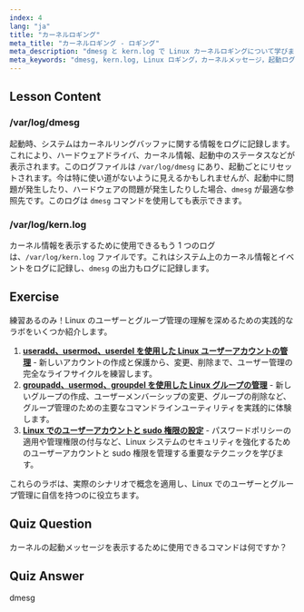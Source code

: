 ```yaml
---
index: 4
lang: "ja"
title: "カーネルロギング"
meta_title: "カーネルロギング - ロギング"
meta_description: "dmesg と kern.log で Linux カーネルロギングについて学びましょう。起動メッセージとハードウェアの問題を理解します。システムインサイトのためにカーネルログを探索します。"
meta_keywords: "dmesg, kern.log, Linux ロギング，カーネルメッセージ，起動ログ，Linux チュートリアル，初心者ガイド"
---
```


## Lesson Content

### /var/log/dmesg

起動時、システムはカーネルリングバッファに関する情報をログに記録します。これにより、ハードウェアドライバ、カーネル情報、起動中のステータスなどが表示されます。このログファイルは `/var/log/dmesg` にあり、起動ごとにリセットされます。今は特に使い道がないように見えるかもしれませんが、起動中に問題が発生したり、ハードウェアの問題が発生したりした場合、`dmesg` が最適な参照先です。このログは `dmesg` コマンドを使用しても表示できます。

### /var/log/kern.log

カーネル情報を表示するために使用できるもう 1 つのログは、`/var/log/kern.log` ファイルです。これはシステム上のカーネル情報とイベントをログに記録し、`dmesg` の出力もログに記録します。

## Exercise

練習あるのみ！Linux のユーザーとグループ管理の理解を深めるための実践的なラボをいくつか紹介します。

1. **[useradd、usermod、userdel を使用した Linux ユーザーアカウントの管理](https://labex.io/ja/labs/comptia-manage-linux-user-accounts-with-useradd-usermod-and-userdel-590837)** - 新しいアカウントの作成と保護から、変更、削除まで、ユーザー管理の完全なライフサイクルを練習します。
2. **[groupadd、usermod、groupdel を使用した Linux グループの管理](https://labex.io/ja/labs/comptia-manage-linux-groups-with-groupadd-usermod-and-groupdel-590836)** - 新しいグループの作成、ユーザーメンバーシップの変更、グループの削除など、グループ管理のための主要なコマンドラインユーティリティを実践的に体験します。
3. **[Linux でのユーザーアカウントと sudo 権限の設定](https://labex.io/ja/labs/comptia-configure-user-accounts-and-sudo-privileges-in-linux-590856)** - パスワードポリシーの適用や管理権限の付与など、Linux システムのセキュリティを強化するためのユーザーアカウントと sudo 権限を管理する重要なテクニックを学びます。

これらのラボは、実際のシナリオで概念を適用し、Linux でのユーザーとグループ管理に自信を持つのに役立ちます。

## Quiz Question

カーネルの起動メッセージを表示するために使用できるコマンドは何ですか？

## Quiz Answer

dmesg
